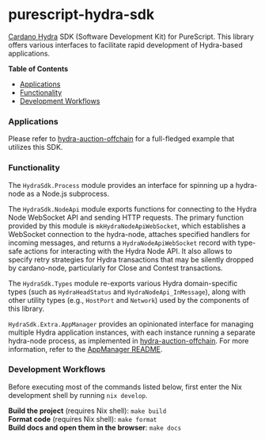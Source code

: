 # purescript-hydra-sdk

[Cardano Hydra](https://hydra.family/head-protocol/)
SDK (Software Development Kit) for PureScript. This library offers
various interfaces to facilitate rapid development of Hydra-based
applications.

**Table of Contents**

<!-- START doctoc generated TOC please keep comment here to allow auto update -->
<!-- DON'T EDIT THIS SECTION, INSTEAD RE-RUN doctoc TO UPDATE -->

- [Applications](#applications)
- [Functionality](#functionality)
- [Development Workflows](#development-workflows)

<!-- END doctoc generated TOC please keep comment here to allow auto update -->

### Applications

Please refer to [hydra-auction-offchain](https://github.com/mlabs-haskell/hydra-auction-offchain)
for a full-fledged example that utilizes this SDK.

### Functionality

The `HydraSdk.Process` module provides an interface for spinning up a hydra-node
as a Node.js subprocess.

The `HydraSdk.NodeApi` module exports functions for connecting to the Hydra Node
WebSocket API and sending HTTP requests. The primary function provided by this
module is `mkHydraNodeApiWebSocket`, which establishes a WebSocket connection to
the hydra-node, attaches specified handlers for incoming messages, and returns a
`HydraNodeApiWebSocket` record with type-safe actions for interacting with the
Hydra Node API. It also allows to specify retry strategies for Hydra
transactions that may be silently dropped by cardano-node, particularly for
Close and Contest transactions.

The `HydraSdk.Types` module re-exports various Hydra domain-specific types
(such as `HydraHeadStatus` and `HydraNodeApi_InMessage`), along with other
utility types (e.g., `HostPort` and `Network`) used by the components of this
library.

`HydraSdk.Extra.AppManager` provides an opinionated interface for managing
multiple Hydra application instances, with each instance running a separate
hydra-node process, as implemented in [hydra-auction-offchain](https://github.com/mlabs-haskell/hydra-auction-offchain).
For more information, refer to the [AppManager README](src/Extra/README.md).

### Development Workflows

Before executing most of the commands listed below, first enter the Nix
development shell by running `nix develop`.

**Build the project** (requires Nix shell): `make build`  
**Format code** (requires Nix shell): `make format`  
**Build docs and open them in the browser**: `make docs`

